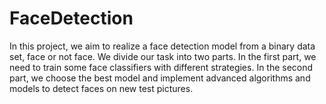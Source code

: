 # FaceDetection

In this project, we aim to realize a face detection model from a binary data set, face or not face. We divide our task into two parts. In the first part, we need to train some face classifiers with different strategies. In the second part, we choose the best model and implement advanced algorithms and models to detect faces on new test pictures.
